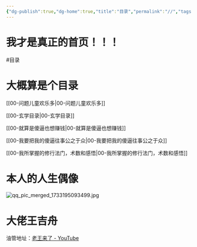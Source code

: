 ```yaml
---
{"dg-publish":true,"dg-home":true,"title":"目录","permalink":"//","tags":["gardenEntry"],"dgPassFrontmatter":true,"created":"2024-11-30T18:05:50.906+08:00","updated":"2024-12-20T18:33:58.561+08:00"}
---
```


# 我才是真正的首页！！！

#目录
# 大概算是个目录

[[00-问题儿童欢乐多\|00-问题儿童欢乐多]]

[[00-玄学目录\|00-玄学目录]]

[[00-就算是傻逼也想赚钱\|00-就算是傻逼也想赚钱]]

[[00-我要把我的傻逼往事公之于众\|00-我要把我的傻逼往事公之于众]]

[[00-我所掌握的修行法门，术数和感悟\|00-我所掌握的修行法门，术数和感悟]]

# 本人的人生偶像


![qq_pic_merged_1733195093499.jpg](/img/user/%E9%99%84%E4%BB%B6/qq_pic_merged_1733195093499.jpg)

# 大佬王吉舟
油管地址：[老王来了 - YouTube](https://www.youtube.com/@dlw2023)
